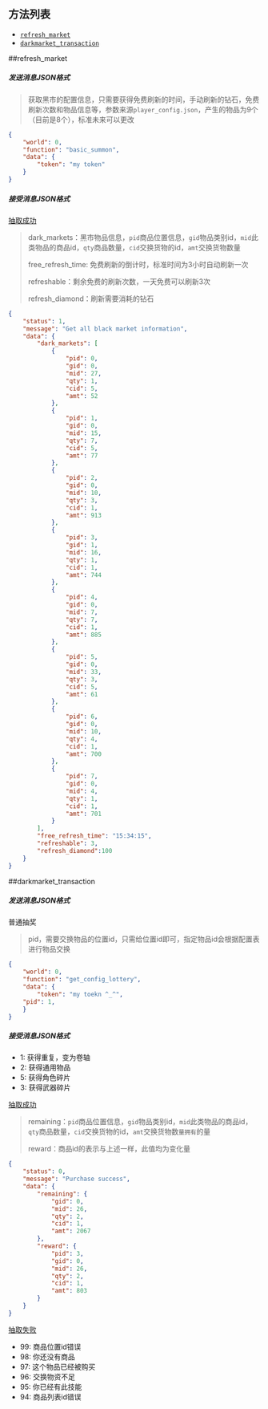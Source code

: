 ## 方法列表

* [`refresh_market`](##refresh_market)
* [`darkmarket_transaction`](##darkmarket_transaction)



##refresh_market

##### 发送消息JSON格式

> 获取黑市的配置信息，只需要获得免费刷新的时间，手动刷新的钻石，免费刷新次数和物品信息等，参数来源`player_config.json`，产生的物品为9个（目前是8个），标准未来可以更改

```json
{
	"world": 0,
	"function": "basic_summon",
	"data": {
		"token": "my token"
	}
}
```

##### 接受消息JSON格式

[抽取成功]()

> dark_markets：黑市物品信息，`pid`商品位置信息，`gid`物品类别id，`mid`此类物品的商品id，`qty`商品数量，`cid`交换货物的id，`amt`交换货物数量
>
> free_refresh_time: 免费刷新的倒计时，标准时间为3小时自动刷新一次
>
> refreshable：剩余免费的刷新次数，一天免费可以刷新3次
>
> refresh_diamond：刷新需要消耗的钻石

```json
{
	"status": 1,
	"message": "Get all black market information",
	"data": {
		"dark_markets": [
			{
				"pid": 0,
				"gid": 0,
				"mid": 27,
				"qty": 1,
				"cid": 5,
				"amt": 52
			},
			{
				"pid": 1,
				"gid": 0,
				"mid": 15,
				"qty": 7,
				"cid": 5,
				"amt": 77
			},
			{
				"pid": 2,
				"gid": 0,
				"mid": 10,
				"qty": 3,
				"cid": 1,
				"amt": 913
			},
			{
				"pid": 3,
				"gid": 1,
				"mid": 16,
				"qty": 1,
				"cid": 1,
				"amt": 744
			},
			{
				"pid": 4,
				"gid": 0,
				"mid": 7,
				"qty": 7,
				"cid": 1,
				"amt": 885
			},
			{
				"pid": 5,
				"gid": 0,
				"mid": 33,
				"qty": 3,
				"cid": 5,
				"amt": 61
			},
			{
				"pid": 6,
				"gid": 0,
				"mid": 10,
				"qty": 4,
				"cid": 1,
				"amt": 700
			},
			{
				"pid": 7,
				"gid": 0,
				"mid": 4,
				"qty": 1,
				"cid": 1,
				"amt": 701
			}
		],
		"free_refresh_time": "15:34:15",
		"refreshable": 3,
		"refresh_diamond":100
	}
}
```



##darkmarket_transaction

##### 发送消息JSON格式

普通抽奖

> pid，需要交换物品的位置id，只需给位置id即可，指定物品id会根据配置表进行物品交换

```json
{
	"world": 0, 
	"function": "get_config_lottery",
	"data": {
		"token": "my toekn ^_^",
    "pid": 1,
	}
}
```

##### 接受消息JSON格式

* 1: 获得重复，变为卷轴
* 2: 获得通用物品
* 5: 获得角色碎片
* 3: 获得武器碎片

[抽取成功]()

> remaining：`pid`商品位置信息，`gid`物品类别id，`mid`此类物品的商品id，`qty`商品数量，`cid`交换货物的id，`amt`交换货物数`量拥有`的量
>
> reward：商品id的表示与上述一样，此值均为变化量

```json
{
	"status": 0,
	"message": "Purchase success",
	"data": {
		"remaining": {
			"gid": 0,
			"mid": 26,
			"qty": 2,
			"cid": 1,
			"amt": 2067
		},
		"reward": {
			"pid": 3,
			"gid": 0,
			"mid": 26,
			"qty": 2,
			"cid": 1,
			"amt": 803
		}
	}
}
```

[抽取失败]()

* 99: 商品位置id错误
* 98: 你还没有商品
* 97: 这个物品已经被购买
* 96: 交换物资不足
* 95: 你已经有此技能
* 94: 商品列表id错误


